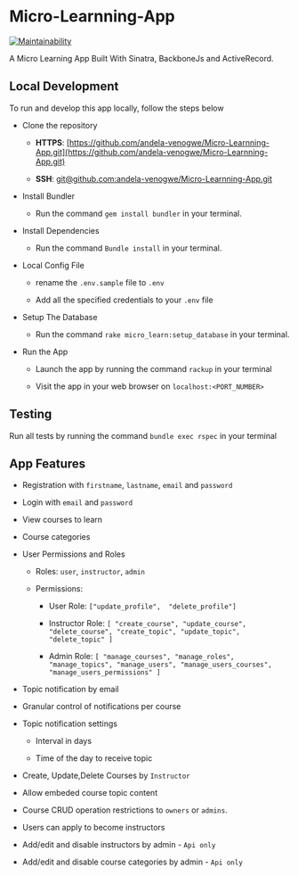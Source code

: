 # Micro-Learnning-App

[![Maintainability](https://api.codeclimate.com/v1/badges/6020ea067cd700e922d4/maintainability)](https://codeclimate.com/github/andela-venogwe/Micro-Learnning-App/maintainability)

A Micro Learning App Built With Sinatra, BackboneJs and ActiveRecord.

## Local Development

To run and develop this app locally, follow the steps below

- Clone the repository

  - **HTTPS**: [https://github.com/andela-venogwe/Micro-Learnning-App.git](https://github.com/andela-venogwe/Micro-Learnning-App.git)

  - **SSH**: [git@github.com:andela-venogwe/Micro-Learnning-App.git](git@github.com:andela-venogwe/Micro-Learnning-App.git)

- Install Bundler

  - Run the command `gem install bundler` in your terminal.

- Install Dependencies

  - Run the command `Bundle install` in your terminal.

- Local Config File

  - rename the `.env.sample` file to `.env`

  - Add all the specified credentials to your `.env` file

- Setup The Database

  - Run the command `rake micro_learn:setup_database` in your terminal.

- Run the App

  - Launch the app by running the command `rackup` in your terminal

  - Visit the app in your web browser on `localhost:<PORT_NUMBER>`

## Testing

Run all tests by running the command `bundle exec rspec` in your terminal

## App Features

- Registration  with `firstname`, `lastname`, `email` and `password`

- Login with `email` and `password`

- View courses to learn

- Course categories

- User Permissions and Roles
  - Roles: `user`, `instructor`, `admin`

  - Permissions:

    - User Role: `["update_profile",  "delete_profile"]`

    - Instructor Role: `[
      "create_course",
      "update_course",
      "delete_course",
      "create_topic",
      "update_topic",
      "delete_topic"
    ]`

    - Admin Role: `[
      "manage_courses",
      "manage_roles",
      "manage_topics",
      "manage_users",
      "manage_users_courses",
      "manage_users_permissions"
    ]`

- Topic notification by email

- Granular control of notifications per course

- Topic notification settings

  - Interval in days

  - Time of the day to receive topic

- Create, Update,Delete Courses by `Instructor`

- Allow embeded course topic content

- Course CRUD operation restrictions to `owners` or `admins`.

- Users can apply to become instructors

- Add/edit and disable instructors by admin - `Api only`

- Add/edit and disable course categories by admin - `Api only`
